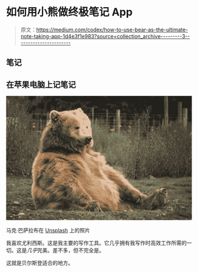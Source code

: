 # 如何用小熊做终极笔记 App

> 原文：<https://medium.com/codex/how-to-use-bear-as-the-ultimate-note-taking-app-1d4e3f1e983?source=collection_archive---------3----------------------->

## 笔记

## 在苹果电脑上记笔记

![](img/f152399b334b52fa1219a3f77c725548.png)

马克·巴萨拉布在 [Unsplash](https://unsplash.com?utm_source=medium&utm_medium=referral) 上的照片

我喜欢尤利西斯。这是我主要的写作工具。它几乎拥有我写作时高效工作所需的一切。这是*几乎*完美。差不多，但不完全是。

这就是贝尔斯登适合的地方。
